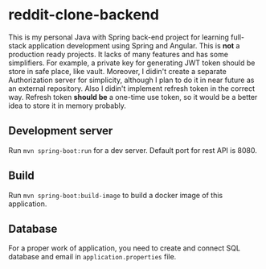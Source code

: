 # reddit-clone-backend

This is my personal Java with Spring back-end project for learning full-stack application development
using Spring and Angular. This is **not** a production ready projects. It lacks of many features and has some simplifiers.
For example, a private key for generating JWT token should be store in safe place, like vault. Moreover, I didin't create a separate Authorization server for simplicity, although I plan to do it in near future as an external repository. Also I didin't implement refresh token in the correct way. Refresh token **should be** a one-time use token, so it would be a better idea to store it in memory probably.

## Development server

Run `mvn spring-boot:run` for a dev server. Default port for rest API is 8080.

## Build

Run `mvn spring-boot:build-image` to build a docker image of this application.

## Database

For a proper work of application, you need to create and connect SQL database and email in `application.properties` file.  
